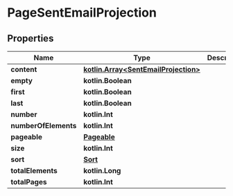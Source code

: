 
# PageSentEmailProjection

## Properties
Name | Type | Description | Notes
------------ | ------------- | ------------- | -------------
**content** | [**kotlin.Array&lt;SentEmailProjection&gt;**](SentEmailProjection) |  |  [optional]
**empty** | **kotlin.Boolean** |  |  [optional]
**first** | **kotlin.Boolean** |  |  [optional]
**last** | **kotlin.Boolean** |  |  [optional]
**number** | **kotlin.Int** |  |  [optional]
**numberOfElements** | **kotlin.Int** |  |  [optional]
**pageable** | [**Pageable**](Pageable) |  |  [optional]
**size** | **kotlin.Int** |  |  [optional]
**sort** | [**Sort**](Sort) |  |  [optional]
**totalElements** | **kotlin.Long** |  |  [optional]
**totalPages** | **kotlin.Int** |  |  [optional]




